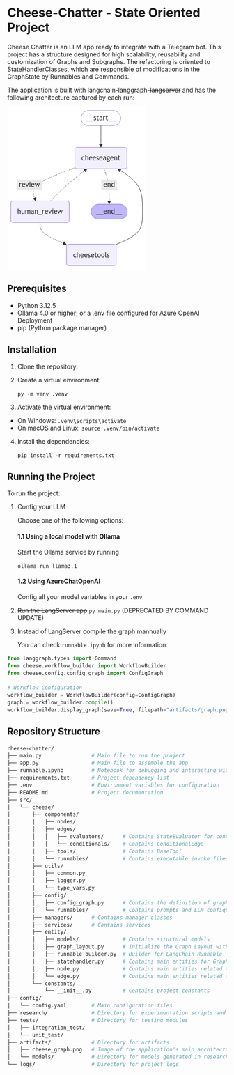 # Cheese-Chatter - State Oriented Project
Cheese Chatter is an LLM app ready to integrate with a Telegram bot. This project has a structure designed for high scalability, reusability and customization of Graphs and Subgraphs. The refactoring is oriented to StateHandlerClasses, which are responsible of modifications in the GraphState by Runnables and Commands.

The application is built with langchain-langgraph-~~langserver~~ and has the following architecture captured by each run:

![alt text](/artifacts/cheese_graph.png)

## Prerequisites

- Python 3.12.5
- Ollama 4.0 or higher; or a .env file configured for Azure OpenAI Deployment
- pip (Python package manager)

## Installation

1. Clone the repository:

2. Create a virtual environment:

    ```py -m venv .venv```

3. Activate the virtual environment:
- On Windows:
  ```.venv\Scripts\activate```
- On macOS and Linux:
  ```source .venv/bin/activate```

4. Install the dependencies:

    ```pip install -r requirements.txt```


## Running the Project

To run the project:

1. Config your LLM

   Choose one of the following options:

   #### 1.1 Using a local model with Ollama
   Start the Ollama service by running 
   
   ```ollama run llama3.1```
  
   #### 1.2 Using AzureChatOpenAI
    Config all your model variables in your ```.env```



2. ~~Run the LangServer app~~ ```py main.py``` (DEPRECATED BY COMMAND UPDATE) 

3. Instead of LangServer compile the graph mannually

    You can check ```runnable.ipynb``` for more information.
```python
from langgraph.types import Command
from cheese.workflow_builder import WorkflowBuilder
from cheese.config.config_graph import ConfigGraph

# Workflow Configuration
workflow_builder = WorkflowBuilder(config=ConfigGraph)
graph = workflow_builder.compile()
workflow_builder.display_graph(save=True, filepath="artifacts/graph.png")
```


## Repository Structure

```bash
cheese-chatter/
├── main.py                # Main file to run the project
├── app.py                 # Main file to assemble the app
├── runnable.ipynb         # Notebook for debugging and interacting with the project
├── requirements.txt       # Project dependency list
├── .env                   # Environment variables for configuration
├── README.md              # Project documentation
├── src/
│   └── cheese/
│       ├── components/
│       │   ├── nodes/
│       │   ├── edges/
│       │   │   ├── evaluators/      # Contains StateEvaluator for conditional edges
│       │   │   └── conditionals/    # Contains ConditionalEdge
│       │   ├── tools/               # Contains BaseTool
│       │   └── runnables/           # Contains executable invoke files
│       ├── utils/
│       │   ├── common.py
│       │   ├── logger.py
│       │   └── type_vars.py
│       ├── config/                 
│       │   ├── config_graph.py      # Contains the definition of graph nodes and edges
│       │   └── runnables/           # Contains prompts and LLM configuration
│       ├── managers/      # Contains manager classes
│       ├── services/      # Contains services
│       ├── entity/
│       │   ├── models/              # Contains structural models
│       │   ├── graph_layout.py      # Initialize the Graph Layout with a Config Graph dataclass
│       │   ├── runnable_builder.py  # Builder for LangChain Runnable
│       │   ├── statehandler.py      # Contains main entities for GraphState handlers
│       │   ├── node.py              # Contains main entities related to nodes
│       │   └── edge.py              # Contains main entities related to edges
│       └── constants/
│           └── __init__.py          # Contains project constants
├── config/
│   └── config.yaml        # Main configuration files
├── research/              # Directory for experimentation scripts and notebooks
├── tests/                 # Directory for testing modules
│   ├── integration_test/
│   └── unit_test/
├── artifacts/             # Directory for artifacts
│   ├── cheese_graph.png   # Image of the application's main architecture
│   └── models/            # Directory for models generated in research
└── logs/                  # Directory for project logs
```